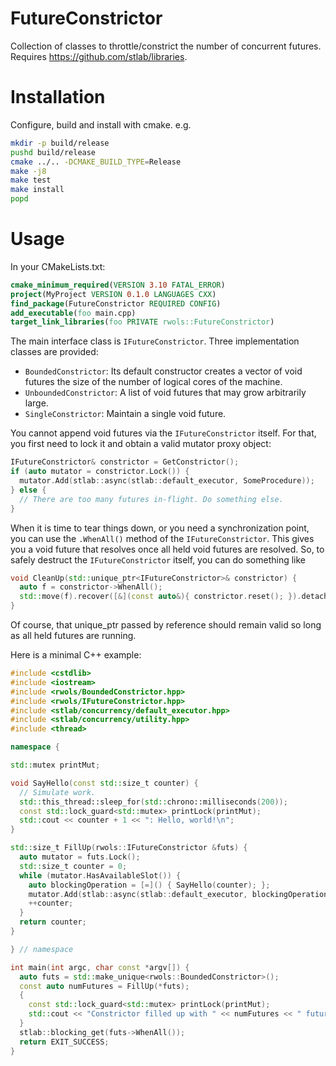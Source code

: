 # FutureConstrictor

Collection of classes to throttle/constrict the number of concurrent futures.
Requires https://github.com/stlab/libraries.

# Installation

Configure, build and install with cmake. e.g.
```bash
mkdir -p build/release
pushd build/release
cmake ../.. -DCMAKE_BUILD_TYPE=Release
make -j8
make test
make install
popd
```

# Usage

In your CMakeLists.txt:

```cmake
cmake_minimum_required(VERSION 3.10 FATAL_ERROR)
project(MyProject VERSION 0.1.0 LANGUAGES CXX)
find_package(FutureConstrictor REQUIRED CONFIG)
add_executable(foo main.cpp)
target_link_libraries(foo PRIVATE rwols::FutureConstrictor)
```

The main interface class is `IFutureConstrictor`. Three implementation classes
are provided:
- `BoundedConstrictor`: Its default constructor creates a vector of void futures
  the size of the number of logical cores of the machine.
- `UnboundedConstrictor`: A list of void futures that may grow arbitrarily
  large.
- `SingleConstrictor`: Maintain a single void future.

You cannot append void futures via the `IFutureConstrictor` itself. For that,
you first need to lock it and obtain a valid mutator proxy object:

```c++
IFutureConstrictor& constrictor = GetConstrictor();
if (auto mutator = constrictor.Lock()) {
  mutator.Add(stlab::async(stlab::default_executor, SomeProcedure));
} else {
  // There are too many futures in-flight. Do something else.
}
```

When it is time to tear things down, or you need a synchronization point, you
can use the `.WhenAll()` method of the `IFutureConstrictor`. This gives you a
void future that resolves once all held void futures are resolved. So, to
safely destruct the `IFutureConstrictor` itself, you can do something like

```c++
void CleanUp(std::unique_ptr<IFutureConstrictor>& constrictor) {
  auto f = constrictor->WhenAll();
  std::move(f).recover([&](const auto&){ constrictor.reset(); }).detach();
}
```

Of course, that unique_ptr passed by reference should remain valid so long as
all held futures are running.

Here is a minimal C++ example:

```c++
#include <cstdlib>
#include <iostream>
#include <rwols/BoundedConstrictor.hpp>
#include <rwols/IFutureConstrictor.hpp>
#include <stlab/concurrency/default_executor.hpp>
#include <stlab/concurrency/utility.hpp>
#include <thread>

namespace {

std::mutex printMut;

void SayHello(const std::size_t counter) {
  // Simulate work.
  std::this_thread::sleep_for(std::chrono::milliseconds(200));
  const std::lock_guard<std::mutex> printLock(printMut);
  std::cout << counter + 1 << ": Hello, world!\n";
}

std::size_t FillUp(rwols::IFutureConstrictor &futs) {
  auto mutator = futs.Lock();
  std::size_t counter = 0;
  while (mutator.HasAvailableSlot()) {
    auto blockingOperation = [=]() { SayHello(counter); };
    mutator.Add(stlab::async(stlab::default_executor, blockingOperation));
    ++counter;
  }
  return counter;
}

} // namespace

int main(int argc, char const *argv[]) {
  auto futs = std::make_unique<rwols::BoundedConstrictor>();
  const auto numFutures = FillUp(*futs);
  {
    const std::lock_guard<std::mutex> printLock(printMut);
    std::cout << "Constrictor filled up with " << numFutures << " futures.\n";
  }
  stlab::blocking_get(futs->WhenAll());
  return EXIT_SUCCESS;
}
```
